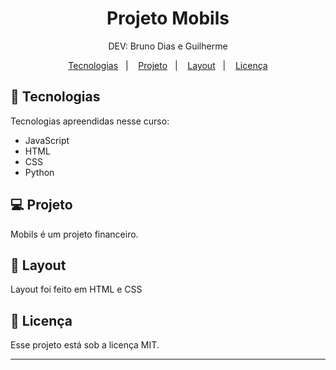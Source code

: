 <h1 align="center">Projeto  Mobils</h1>

<p align="center">
DEV: Bruno Dias e Guilherme<br>
</p>

<p align="center">
  <a href="#-tecnologias">Tecnologias</a>&nbsp;&nbsp;&nbsp;|&nbsp;&nbsp;&nbsp;
  <a href="#-projeto">Projeto</a>&nbsp;&nbsp;&nbsp;|&nbsp;&nbsp;&nbsp;
  <a href="#-layout">Layout</a>&nbsp;&nbsp;&nbsp;|&nbsp;&nbsp;&nbsp;
  <a href="#memo-licença">Licença</a>
</p>

## 🚀 Tecnologias

Tecnologias apreendidas nesse curso:

- JavaScript
- HTML
- CSS
- Python

## 💻 Projeto

Mobils é um projeto financeiro.

## 🔖 Layout

Layout foi feito em HTML e CSS

## :memo: Licença

Esse projeto está sob a licença MIT.

---

